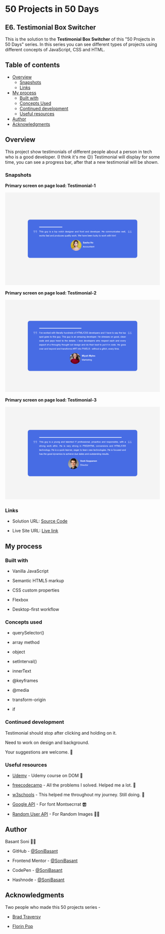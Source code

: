 # 50 Projects in 50 Days

## E6. Testimonial Box Switcher

This is the solution to the **Testimonial Box Switcher** of this "50 Projects in 50 Days" series. In this series you can see different types of projects using different concepts of JavaScript, CSS and HTML.

## Table of contents

- [Overview](#overview)
  - [Snapshots](#snapshots)
  - [Links](#links)
- [My process](#my-process)
  - [Built with](#built-with)
  - [Concepts Used](#concepts-used)
  - [Continued development](#continued-development)
  - [Useful resources](#useful-resources)
- [Author](#author)
- [Acknowledgments](#acknowledgments)

## Overview

This project show testimonials of different people about a person in tech who is a good developer. (I think it's me 😉) Testimonial will display for some time, you can see a progress bar, after that a new testimonial will be shown.

### Snapshots

**Primary screen on page load: Testimonial-1**

![Testimonial Box Switcher](Images/Testimonial-snap-1.png)

**Primary screen on page load: Testimonial-2**

![Testimonial Box Switcher](Images/Testimonial-snap-2.png)

**Primary screen on page load: Testimonial-3**

![Testimonial Box Switcher](Images/Testimonial-snap-3.png)

### Links

- Solution URL: [Source Code](https://github.com/SoniBasant/50-Projects-on-JS-DOM/tree/main/E6.%20Testimonial%20Box%20Switcher)

- Live Site URL: [Live link](https://sonibasant.github.io/50-Projects-on-JS-DOM/E6.%20Testimonial%20Box%20Switcher/testimonialBS.html)

## My process

### Built with

- Vanilla JavaScript

- Semantic HTML5 markup
- CSS custom properties
- Flexbox
- Desktop-first workflow

### Concepts used

- querySelector()

- array method
- object
- setInterval()
- innerText
- @keyframes
- @media
- transform-origin
- if

### Continued development

Testimonial should stop after clicking and holding on it.

Need to work on design and background.

Your suggestions are welcome. 🙌

### Useful resources

- [Udemy](https://www.udemy.com/course/50-projects-50-days/) - Udemy course on DOM 🤝

- [freecodecamp](https://www.freecodecamp.org/) - All the problems I solved. Helped me a lot. 🙌
- [w3schools](https://www.w3schools.com) - This helped me throughout my journey. Still doing. 🙂
- [Google API](https://fonts.googleapis.com/css?family=Montsecrrat) - For font Montsecrrat 🆎
- [Random User API](https://randomuser.me/api/portraits/women/68.jpg) - For Random Images 👨‍🔬

## Author

Basant Soni 👨‍💻

- GitHub - [@SoniBasant](https://github.com/SoniBasant)

- Frontend Mentor - [@SoniBasant](https://www.frontendmentor.io/profile/SoniBasant)
- CodePen - [@SoniBasant](https://codepen.io/sonibasant)
- Hashnode - [@SoniBasant](https://sonibasant.hashnode.dev/)

## Acknowledgments

Two people who made this 50 projects series -

- [Brad Traversy](https://github.com/bradtraversy)

- [Florin Pop](https://github.com/florinpop17)
